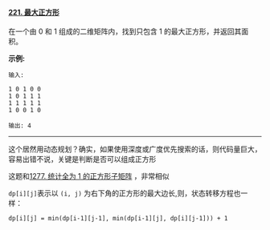 #### [221. 最大正方形](https://leetcode-cn.com/problems/maximal-square/)

在一个由 0 和 1 组成的二维矩阵内，找到只包含 1 的最大正方形，并返回其面积。

**示例:**

```
输入: 

1 0 1 0 0
1 0 1 1 1
1 1 1 1 1
1 0 0 1 0

输出: 4
```

----

这个居然用动态规划？确实，如果使用深度或广度优先搜索的话，则代码量巨大，容易出错不说，关键是判断是否可以组成正方形

这题和[1277. 统计全为 1 的正方形子矩阵](https://leetcode-cn.com/problems/count-square-submatrices-with-all-ones/) ，非常相似

`dp[i][j]`表示以 `(i, j)` 为右下角的正方形的最大边长,则，状态转移方程也一样：

```
dp[i][j] = min(dp[i-1][j-1], min(dp[i-1][j], dp[i][j-1])) + 1
```

